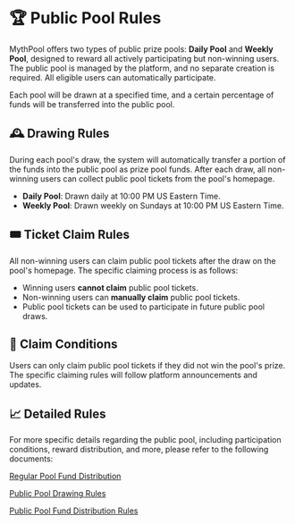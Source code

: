 # 🏆 Public Pool Rules

MythPool offers two types of public prize pools: **Daily Pool** and **Weekly Pool**, designed to reward all actively participating but non-winning users. The public pool is managed by the platform, and no separate creation is required. All eligible users can automatically participate.

Each pool will be drawn at a specified time, and a certain percentage of funds will be transferred into the public pool.

## 🕰️ Drawing Rules

During each pool's draw, the system will automatically transfer a portion of the funds into the public pool as prize pool funds. After each draw, all non-winning users can collect public pool tickets from the pool's homepage.

- **Daily Pool**: Drawn daily at 10:00 PM US Eastern Time.
- **Weekly Pool**: Drawn weekly on Sundays at 10:00 PM US Eastern Time.

## 🎟️ Ticket Claim Rules

All non-winning users can claim public pool tickets after the draw on the pool's homepage. The specific claiming process is as follows:

- Winning users **cannot claim** public pool tickets.
- Non-winning users can **manually claim** public pool tickets.
- Public pool tickets can be used to participate in future public pool draws.

## 📜 Claim Conditions

Users can only claim public pool tickets if they did not win the pool's prize. The specific claiming rules will follow platform announcements and updates.

## 📈 Detailed Rules

For more specific details regarding the public pool, including participation conditions, reward distribution, and more, please refer to the following documents:

[Regular Pool Fund Distribution](./rules-regular-fund.md)

[Public Pool Drawing Rules](./rules-public-draw.md)

[Public Pool Fund Distribution Rules](./rules-public-fund.md)
